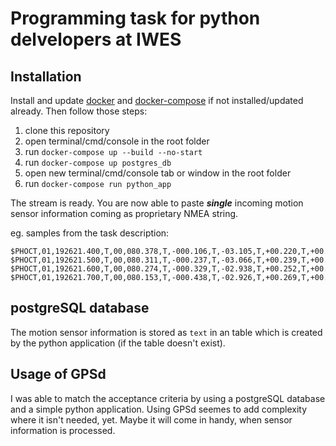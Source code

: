# Programming task for python delvelopers at IWES
## Installation
Install and update [docker]() and [docker-compose]() if not installed/updated already. Then follow those steps:

1. clone this repository
2. open terminal/cmd/console in the root folder
3. run `docker-compose up --build --no-start`
4. run `docker-compose up postgres_db`
5. open new terminal/cmd/console tab or window in the root folder
6. run `docker-compose run python_app`

The stream is ready. You are now able to paste **_single_** incoming motion sensor information coming as proprietary NMEA string.

eg. samples from the task description:
```
$PHOCT,01,192621.400,T,00,080.378,T,-000.106,T,-03.105,T,+00.220,T,+00.084,-00.025,+00.013,+00.235,+00.024,+00.078,-0008.03*09 
$PHOCT,01,192621.500,T,00,080.311,T,-000.237,T,-03.066,T,+00.239,T,+00.105,-00.021,+00.020,+00.172,+00.042,+00.073,-0061.95*0D 
$PHOCT,01,192621.600,T,00,080.274,T,-000.329,T,-02.938,T,+00.252,T,+00.123,-00.017,+00.027,+00.205,+00.048,+00.061,+0001.33*0C 
$PHOCT,01,192621.700,T,00,080.153,T,-000.438,T,-02.926,T,+00.269,T,+00.141,-00.013,+00.032,+00.128,+00.041,+00.047,-0039.36*06
```

## postgreSQL database
The motion sensor information is stored as `text` in an table which is created by the python application (if the table doesn't exist).

## Usage of GPSd
I was able to match the acceptance criteria by using a postgreSQL database and a simple python application. Using GPSd seemes to add complexity where it isn't needed, yet. Maybe it will come in handy, when sensor information is processed.
